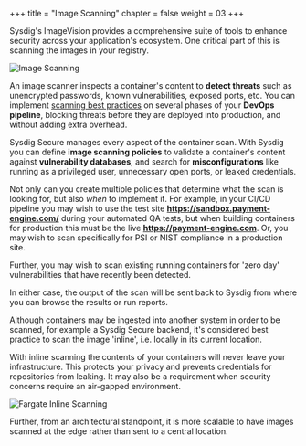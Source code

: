 +++
title = "Image Scanning"
chapter = false
weight = 03
+++


Sysdig's ImageVision provides a comprehensive suite of tools to enhance security across your application's ecosystem.   One critical part of this is scanning the images in your registry.

![Image Scanning](/images/00_introduction/image_scanning.png)

An image scanner inspects a container's content to **detect threats** such as unencrypted passwords, known vulnerabilities, exposed ports, etc.  You can implement [scanning best practices](https://sysdig.com/blog/image-scanning-best-practices/) on several phases of your **DevOps pipeline**, blocking threats before they are deployed into production, and without adding extra overhead.

Sysdig Secure manages every aspect of the container scan. With Sysdig you can define **image scanning policies** to validate a container's content against **vulnerability databases**, and search for **misconfigurations** like running as a privileged user, unnecessary open ports, or leaked credentials.

Not only can you create multiple policies that determine what the scan is looking for, but also _when_ to implement it. For example, in your CI/CD pipeline you may wish to use the test site **https://sandbox.payment-engine.com/** during your automated QA tests, but when building containers for production this must be the live **https://payment-engine.com**.  Or, you may wish to scan specifically for PSI or NIST compliance in a production site.

Further, you may wish to scan existing running containers for 'zero day' vulnerabilities that have recently been detected.

In either case, the output of the scan will be sent back to Sysdig from where you can browse the results or run reports.

Although containers may be ingested into another system in order to be scanned, for example a Sysdig Secure backend, it's considered best practice to scan the image 'inline', i.e. locally in its current location.   

With inline scanning the contents of your containers will never leave your infrastructure. This protects your privacy and prevents credentials for repositories from leaking. It may also be a requirement when security concerns require an air-gapped environment.

![Fargate Inline Scanning](/images/00_introduction/inline_scanning.png)

Further, from an architectural standpoint, it is more scalable to have images scanned at the edge rather than sent to a central location.  
